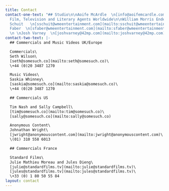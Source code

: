 ```yaml
---
title: Contact
contact-one-text: "## Studio\n\nAoife McArdle  \n[info@aoifemcardle.com](mailto:info@aoifemcardle.com)\n\n##
  Film, Television and Literary Agents Worldwide\n\nWilliam Morris Endeavor\n \nSolco
  Schuit   \n[sschuit@wmeentertainment.com](mailto:sschuit@wmeentertainment.com)\n\nSimon
  Faber  \n[sfaber@wmeentertainment.com](mailto:sfaber@wmeentertainment.com)\n\n42
  \n \nJosh Varney  \n[joshvarney@42mp.com](mailto:joshvarney@42mp.com)"
contact-two-text: |-
  ## Commercials and Music Videos UK/Europe

  Commercials\
  Seth Wilson\
  [seth@somesuch.co](mailto:seth@somesuch.co)\
  \+44 (0)20 3487 1270

  Music Videos\
  Saskia Whinney\
  [saskia@somesuch.co](mailto:saskia@somesuch.co)\
  \+44 (0)20 3487 1270

  ## Commercials US

  Tim Nash and Sally Campbell\
  [tim@somesuch.co](mailto:tim@somesuch.co)\
  [sally@somesuch.co](mailto:sally@somesuch.co)

  Anonymous Content\
  Johnathan Wright\
  [jwright@anonymouscontent.com](mailto:jwright@anonymouscontent.com)\
  \(01) 310 558 6013

  ## Commercials France

  Standard Films\
  Julie Mathieu Moreau and Jules Dieng\
  [julie@standardfilms.tv](mailto:julie@standardfilms.tv)\
  [jules@standardfilms.tv](mailto:jules@standardfilms.tv)\
  \+33 (0) 1 80 50 55 84
layout: contact
---
```


